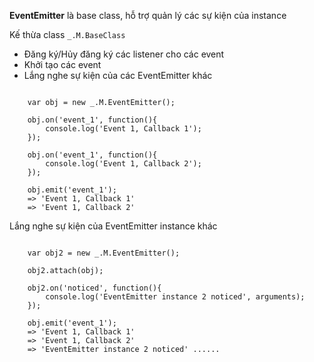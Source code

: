 <p><strong>EventEmitter</strong> là base class, hỗ trợ quản lý các sự kiện của instance</p>
<p>Kế thừa class <code>_.M.BaseClass</code></p>

<ul>
    <li>Đăng ký/Hủy đăng ký các listener cho các event</li>
    <li>Khởi tạo các event</li>
    <li>Lắng nghe sự kiện của các EventEmitter khác</li>
</ul>

<pre><code class="javascript">
    var obj = new _.M.EventEmitter();
    
    obj.on('event_1', function(){
        console.log('Event 1, Callback 1');
    });
    
    obj.on('event_1', function(){
        console.log('Event 1, Callback 2');
    });
    
    obj.emit('event_1');
    => 'Event 1, Callback 1'
    => 'Event 1, Callback 2'
</code></pre>

Lắng nghe sự kiện của EventEmitter instance khác

<pre><code class="javascript">
    var obj2 = new _.M.EventEmitter();
    
    obj2.attach(obj);
    
    obj2.on('noticed', function(){
        console.log('EventEmitter instance 2 noticed', arguments);
    });
    
    obj.emit('event_1');
    => 'Event 1, Callback 1'
    => 'Event 1, Callback 2'
    => 'EventEmitter instance 2 noticed' ......
</code></pre>